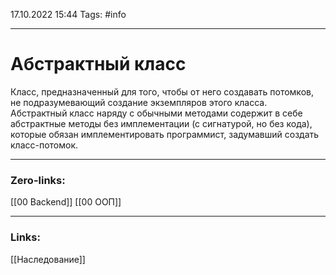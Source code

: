 17.10.2022 15:44
Tags: #info 

---
# Абстрактный класс
Класс, предназначенный для того, чтобы от него создавать потомков, не подразумевающий создание экземпляров этого класса.
Абстрактный класс наряду с обычными методами содержит в себе абстрактные методы без имплементации (с сигнатурой, но без кода), которые обязан имплементировать программист, задумавший создать класс-потомок.

---
### Zero-links:
[[00 Backend]] [[00 ООП]]


---
### Links:
[[Наследование]]
